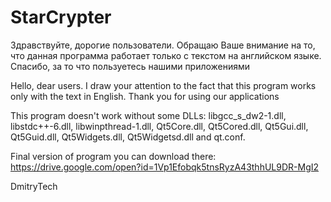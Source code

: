 # StarCrypter
Здравствуйте, дорогие пользователи. Обращаю Ваше внимание на то, что данная программа работает только с текстом на английском языке. Спасибо, за то что пользуетесь нашими приложениями

Hello, dear users. I draw your attention to the fact that this program works only with the text in English. Thank you for using our applications

This program doesn't work without some DLLs:
libgcc_s_dw2-1.dll,
libstdc++-6.dll,
libwinpthread-1.dll,
Qt5Core.dll,
Qt5Cored.dll,
Qt5Gui.dll,
Qt5Guid.dll,
Qt5Widgets.dll,
Qt5Widgetsd.dll
and qt.conf.

Final version of program you can download there: https://drive.google.com/open?id=1Vp1Efobqk5tnsRyzA43thhUL9DR-MgI2

DmitryTech
